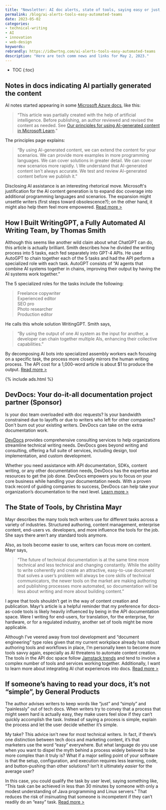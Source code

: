 ```yaml
---
title: "Newsletter: AI doc alerts, state of tools, saying easy or just, automated writing teams"
permalink: /blog/ai-alerts-tools-easy-automated-teams
date: 2023-05-02
categories:
- technical-writing
- AI
- innovation
- web-design
keywords: 
rebrandly: https://idbwrtng.com/ai-alerts-tools-easy-automated-teams
description: "Here are tech comm news and links for May 2, 2023."
---
```


* TOC
{:toc}

## Notes in docs indicating AI partially generated the content

AI notes started appearing in some [Microsoft Azure docs](https://learn.microsoft.com/en-us/azure/analysis-services/analysis-services-create-terraform), like this: 

> “This article was partially created with the help of artificial intelligence. Before publishing, an author reviewed and revised the content as needed. See [Our principles for using AI-generated content in Microsoft Learn](https://learn.microsoft.com/en-us/principles-for-ai-generated-content).” 
 
The principles page explains: 

> “By using AI-generated content, we can extend the content for your scenarios. We can provide more examples in more programming languages. We can cover solutions in greater detail. We can cover new scenarios more rapidly. \ We understand that AI-generated content isn't always accurate. We test and review AI-generated content before we publish it.”

Disclosing AI assistance is an interesting rhetorical move. Microsoft's justification for the AI content generation is to expand doc coverage into additional programming languages and scenarios. The expansion might unsettle writers (first steps toward obsolescence?); on the other hand, it might also help them feel more empowered. [Read more >](https://learn.microsoft.com/en-us/principles-for-ai-generated-content)

## How I Built WritingGPT, a Fully Automated AI Writing Team, by Thomas Smith

Although this seems like another wild claim about what ChatGPT can do, this article is actually brilliant. Smith describes how he divided the writing process into 5 tasks, each fed separately into GPT-4 APIs. He used AutoGPT to chain together each of the 5 tasks and had the API perform a specialized role with each task. AutoGPT consists of “AI agents that combine AI systems together in chains, improving their output by having the AI systems work together.”

The 5 specialized roles for the tasks include the following:

> Freelance copywriter<br/>
> Experienced editor<br/>
> SEO pro<br/>
> Photo researcher<br/>
> Production editor

He calls this whole solution WritingGPT. Smith says, 

> “By using the output of one AI system as the input for another, a developer can chain together multiple AIs, enhancing their collective capabilities.” 

By decomposing AI bots into specialized assembly workers each focusing on a specific task, the process more closely mirrors the human writing process. The API cost for a 1,000-word article is about $1 to produce the output. [Read more >](https://medium.com/the-generator/how-i-built-writinggpt-a-fully-automated-ai-writing-team-a8fdf0255586)

{% include ads.html %}

## DevDocs: Your do-it-all documentation project partner (Sponsor)

Is your doc team overloaded with doc requests? Is your bandwidth constrained due to layoffs or due to writers who left for other companies? Don't burn out your existing writers. DevDocs can take on the extra documentation work.

[DevDocs](https://idbwrtng.com/devdocs) provides comprehensive consulting services to help organizations streamline technical writing needs. DevDocs goes beyond writing and consulting, offering a full suite of services, including design, tool implementation, and custom development. 

Whether you need assistance with API documentation, SDKs, content writing, or any other documentation needs, DevDocs has the expertise and resources to get the job done. DevDocs empowers you to focus on your core business while handling your documentation needs. With a proven track record of guiding companies to success, DevDocs can help take your organization’s documentation to the next level. [Learn more >](https://idbwrtng.com/devdocs)

## The State of Tools, by Christina Mayr

Mayr describes the many tools tech writers use for different tasks across a variety of industries. Structured authoring, content management, enterprise content, end-users vs. developers, and more influence the tools for the job. She says there aren’t any standard tools anymore. 

Also, as tools become easier to use, writers can focus more on content. Mayr says, 

> “The future of technical documentation is at the same time more technical and less technical and changing constantly. While the ability to write coherently and create an attractive, easy-to-use document that solves a user’s problem will always be core skills of technical communicators, the newer tools on the market are making authoring and publishing processes more automated, so documentation will be less about writing and more about building content.”

I agree that tools shouldn’t get in the way of content creation and publication. Mayr’s article is a helpful reminder that my preference for docs-as-code tools is likely heavily influenced by being in the API documentation space. Were I writing for end-users, for translation, for the enterprise, for hardware, or for a regulated industry, another set of tools might be more applicable.

Although I’ve veered away from tool development and “document engineering” type roles given that my current workplace already has robust authoring tools and workflows in place, I’m personally keen to become more tools savvy again, especially as AI threatens to automate content creation. The tools in the API doc space follow [Jamstack trends](https://jamstack.org/survey/2022/) and tend to involve a complex number of tools and services working together. Additionally, I want to learn more about integrating AI chat experiences into docs. [Read more >](https://www.stc.org/intercom/2023/04/the-state-of-tools/)

## If someone’s having to read your docs, it’s not “simple”, by General Products

The author advises writers to keep words like “just” and “simply” and “painlessly” out of tech docs. When writers try to convey that a process that might seem hard is actually easy, they make users feel slow if they can’t quickly accomplish the task. Instead of saying a process is simple, explain the process and let the user decide whether it’s simple.

My take? This advice isn't new for most technical writers. In fact, if there’s one distinction between tech docs and marketing content, it’s that marketers use the word “easy” everywhere. But what language do you use when you want to dispel the myth behind a process widely believed to be more complex than it truly is? What if a major selling point of your software is that the setup, configuration, and execution requires less learning, code, and button-pushing than other solutions? Isn’t it ultimately *easier* for the average user?

In this case, you could qualify the task by user level, saying something like, “This task can be achieved in less than 30 minutes by someone with only a modest understanding of Java programming and Linux servers.” That reduces the risk of insinuating that someone is incompetent if they can’t readily do an “easy” task. [Read more >](https://justsimply.dev/)